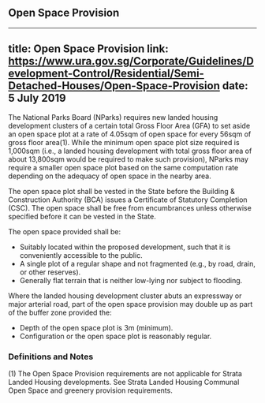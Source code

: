 
## Open Space Provision
---
title: Open Space Provision
link: https://www.ura.gov.sg/Corporate/Guidelines/Development-Control/Residential/Semi-Detached-Houses/Open-Space-Provision
date: 5 July 2019
---

The National Parks Board (NParks) requires new landed housing development clusters of a certain total Gross Floor Area (GFA) to set aside an open space plot at a rate of 4.05sqm of open space for every 56sqm of gross floor area(1). While the minimum open space plot size required is 1,000sqm (i.e., a landed housing development with total gross floor area of about 13,800sqm would be required to make such provision), NParks may require a smaller open space plot based on the same computation rate depending on the adequacy of open space in the nearby area.

The open space plot shall be vested in the State before the Building & Construction Authority (BCA) issues a Certificate of Statutory Completion (CSC). The open space shall be free from encumbrances unless otherwise specified before it can be vested in the State.

The open space provided shall be:

- Suitably located within the proposed development, such that it is conveniently accessible to the public.
- A single plot of a regular shape and not fragmented (e.g., by road, drain, or other reserves).
- Generally flat terrain that is neither low-lying nor subject to flooding.

Where the landed housing development cluster abuts an expressway or major arterial road, part of the open space provision may double up as part of the buffer zone provided the:

- Depth of the open space plot is 3m (minimum).
- Configuration or the open space plot is reasonably regular.

### Definitions and Notes

(1) The Open Space Provision requirements are not applicable for Strata Landed Housing developments. See Strata Landed Housing Communal Open Space and greenery provision requirements.
